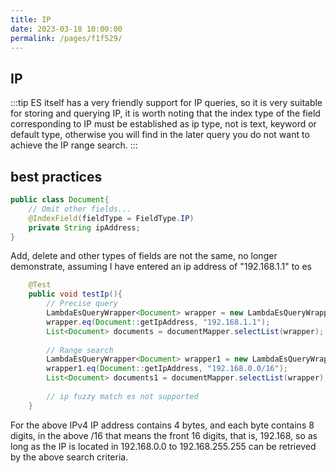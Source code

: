 ```yaml
---
title: IP
date: 2023-03-18 10:00:00
permalink: /pages/f1f529/
---
```

## IP

:::tip
ES itself has a very friendly support for IP queries, so it is very suitable for storing and querying IP, it is worth noting that the index type of the field corresponding to IP must be established as ip type, not
is text, keyword or default type, otherwise you will find in the later query you do not want to achieve the IP range search.
:::

## best practices

```java
public class Document{
    // Omit other fields...
    @IndexField(fieldType = FieldType.IP)
    private String ipAddress;
}
````

Add, delete and other types of fields are not the same, no longer demonstrate, assuming I have entered an ip address of "192.168.1.1" to es

```java
    @Test
    public void testIp(){
        // Precise query
        LambdaEsQueryWrapper<Document> wrapper = new LambdaEsQueryWrapper<>();
        wrapper.eq(Document::getIpAddress, "192.168.1.1");
        List<Document> documents = documentMapper.selectList(wrapper);
        
        // Range search
        LambdaEsQueryWrapper<Document> wrapper1 = new LambdaEsQueryWrapper<>();
        wrapper1.eq(Document::getIpAddress, "192.168.0.0/16");
        List<Document> documents1 = documentMapper.selectList(wrapper);
        
        // ip fuzzy match es not supported
    }
```

For the above IPv4 IP address contains 4 bytes, and each byte contains 8 digits, in the above /16 that means the front 16 digits, that is, 192.168, so as long as the IP is located in 192.168.0.0 to 192.168.255.255 can be retrieved by the above search criteria.